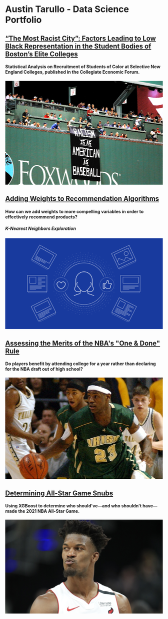 # Austin Tarullo - Data Science Portfolio

## [“The Most Racist City”: Factors Leading to Low Black Representation in the Student Bodies of Boston’s Elite Colleges](http://ceconforum.org/2019/06/07/the-most-racist-city-factors-leading-to-low-black-representation-in-the-student-bodies-of-bostons-elite-colleges/)
#### Statistical Analysis on Recruitment of Students of Color at Selective New England Colleges, published in the Collegiate Economic Forum.

![](/images/fenway.png)



## [Adding Weights to Recommendation Algorithms](https://github.com/atarullo/Austin_Tarullo_Portfolio/tree/main/KNN)
#### How can we add weights to more compelling variables in order to effectively recommend products?
##### K-Nearest Neighbors Exploration

![](/images/rec_image.png)



## [Assessing the Merits of the NBA's "One & Done" Rule](https://github.com/atarullo/Austin_Tarullo_Portfolio/tree/main/One&Done)
#### Do players benefit by attending college for a year rather than declaring for the NBA draft out of high school?

![](/images/lebron.jpg)



## [Determining All-Star Game Snubs](https://github.com/atarullo/Austin_Tarullo_Portfolio/tree/main/NBA)
#### Using XGBoost to determine who should've—and who shouldn't have—made the 2021 NBA All-Star Game.

![](/images/jb.jpg)

